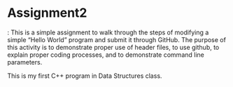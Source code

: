 # Assignment2
: This is a simple assignment to walk through the steps of modifying a simple “Hello World” program and submit it through GitHub. The purpose of this activity is to demonstrate proper use of header files, to use github, to explain proper coding processes, and to demonstrate command line parameters.

This is my first C++ program in Data Structures class.
